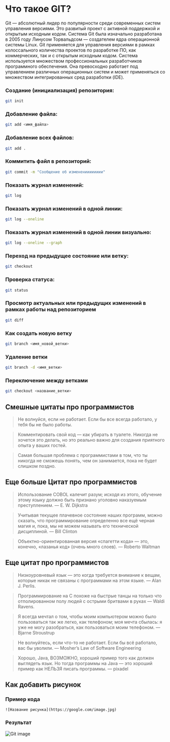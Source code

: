 # Что такое GIT?

Git — абсолютный лидер по популярности среди современных систем управления версиями. Это развитый проект с активной поддержкой и открытым исходным кодом. Система Git была изначально разработана в 2005 году Линусом Торвальдсом — создателем ядра операционной системы Linux. Git применяется для управления версиями в рамках колоссального количества проектов по разработке ПО, как коммерческих, так и с открытым исходным кодом. Система используется множеством профессиональных разработчиков программного обеспечения. Она превосходно работает под управлением различных операционных систем и может применяться со множеством интегрированных сред разработки (IDE).


### Создание (инициализация) репозитория:

```sh
git init
```

### Добавление файла:

```sh
git add <имя_файла>
```

### Добавление всех файлов:

```sh
git add .
```

### Коммитить файл в репозиторий:

```sh
git commit -m "Сообщение об измененииииииии"
```

### Показать журнал изменений:

```sh
git log
```

### Показать журнал изменений в одной линии:

```sh
git log --oneline
```

### Показать журнал изменений в одной линии визуально:

```sh
git log --oneline --graph
```

### Переход на предыдущее состояние или ветку:

```sh
git checkout
```

### Проверка статуса:

```sh
git status
```

### Просмотр актуальных или предыдущих изменений в рамках работы над репозиторием
```sh
git diff
```

### Как создать новую ветку
```sh
git branch <имя_новой_ветки>
```

### Удаление ветки
```sh
git branch -d <имя_ветки>
```

### Переключение между ветками
```sh
git checkout <название_ветки>
```








## Смешные цитаты про программистов

> Не волнуйся, если не работает. Если бы все всегда работало, у тебя бы не было работы.

> Комментировать свой код — как убирать в туалете. Никогда не хочется это делать, но это реально важно для создания приятного опыта у ваших гостей.

> Самая большая проблема с программистами в том, что ты никогда не сможешь понять, чем он занимается, пока не будет слишком поздно.

## Еще больше Цитат про программистов

> Использование COBOL калечит разум; исходя из этого, обучение этому языку должно быть признано уголовно наказуемым преступлением.
— E. W. Dijkstra

> Учитывая текущее плачевное состояние наших программ, можно сказать, что программирование определенно все ещё черная магия и, пока, мы не можем называть его технической дисциплиной.
— Bill Clinton

> Объектно-ориентированная версия «спагетти кода» — это, конечно, «лазанья код» (очень много слоев).
— Roberto Waltman


## Еще цитат про программистов

> Низкоуровневый язык — это когда требуется внимание к вещам, которые никак не связаны с программами на этом языке.
— Alan J. Perlis.

> Программирование на С похоже на быстрые танцы на только что отполированном полу людей с острыми бритвами в руках
— Waldi Ravens.

> Я всегда мечтал о том, чтобы моим компьютером можно было пользоваться так же легко, как телефоном; моя мечта сбылась: я уже не могу разобраться, как пользоваться моим телефоном.
— Bjarne Stroustrup

> Не волнуйтесь, если что-то не работает. Если бы всё работало, вас бы уволили.
— Mosher’s Law of Software Engineering

> Хорошо, Java, ВОЗМОЖНО, хороший пример того как должен выглядеть язык. Но тогда программы на Java — это хороший пример как НЕЛЬЗЯ писать программы.
— pixadel

## Как добавить рисунок

### Пример кода
`![Название рисунка](https://google.com/image.jpg)`

### Результат

![Git image](https://www.cloudsavvyit.com/thumbcache/0/0/5b8ff1fbf94a3ecddbaa8db6b389c09a/p/uploads/2019/10/e713ed70-1.png)